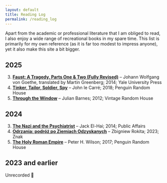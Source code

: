 ```yaml
---
layout: default
title: Reading Log
permalink: /reading_log
---
```


Apart from the academic or professional literature that I am obliged to read, I also enjoy a wide range of recreational books in my spare time. This list is primarily for my own reference (as it is far too modest to impress anyone), yet it also make this site a bit bigger.

## 2025

3. [**Faust: A Tragedy, Parts One & Two (Fully Revised)**](https://www.goodreads.com/book/show/18723460-faust) – Johann Wolfgang von Goethe, translated by Martin Greenberg; 2014; Yale University Press  
2. [**Tinker, Tailor, Soldier, Spy**](https://www.goodreads.com/book/show/10073506-tinker-tailor-soldier-spy) – John le Carré; 2018; Penguin Random House  
1. [**Through the Window**](https://www.goodreads.com/book/show/15823284-through-the-window) – Julian Barnes; 2012; Vintage Random House  

## 2024

3. [**The Nazi and the Psychiatrist**](https://www.goodreads.com/book/show/128587090-the-nazi-and-the-psychiatrist) – Jack El-Hai; 2014; Public Affairs  
2. [**Odrzania: podróż po Ziemiach Odzyskanych**](https://www.goodreads.com/book/show/195157878-odrzania-podr-po-ziemiach-odzyskanych) – Zbigniew Rokita; 2023; Znak  
1. [**The Holy Roman Empire**](https://www.goodreads.com/book/show/31456148-the-holy-roman-empire) – Peter H. Wilson; 2017; Penguin Random House  

## 2023 and earlier

Unrecorded 🙂

